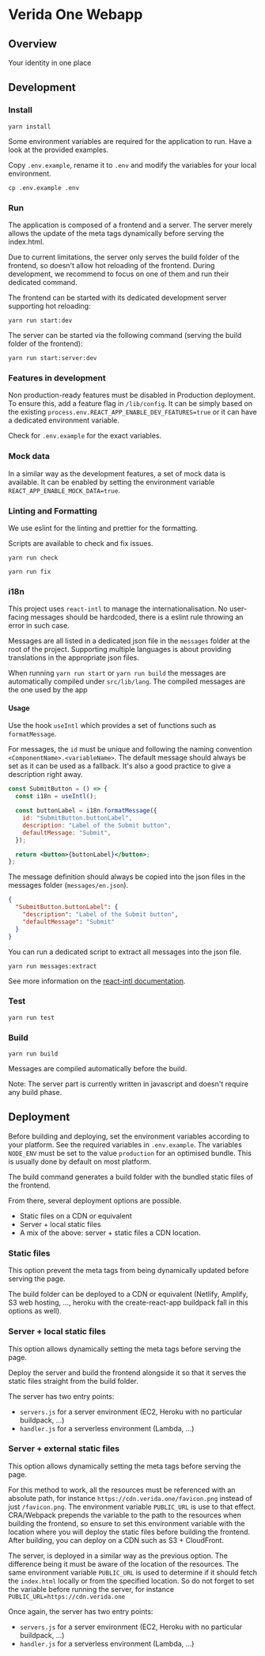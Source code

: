 # Verida One Webapp

## Overview

Your identity in one place

## Development

### Install

```
yarn install
```

Some environment variables are required for the application to run. Have a look at the provided examples.

Copy `.env.example`, rename it to `.env` and modify the variables for your local environment.

```
cp .env.example .env
```

### Run

The application is composed of a frontend and a server. The server merely allows the update of the meta tags dynamically before serving the index.html.

Due to current limitations, the server only serves the build folder of the frontend, so doesn't allow hot reloading of the frontend. During development, we recommend to focus on one of them and run their dedicated command.

The frontend can be started with its dedicated development server supporting hot reloading:

```
yarn run start:dev
```

The server can be started via the following command (serving the build folder of the frontend):

```
yarn run start:server:dev
```

### Features in development

Non production-ready features must be disabled in Production deployment. To ensure this, add a feature flag in `/lib/config`. It can be simply based on the existing `process.env.REACT_APP_ENABLE_DEV_FEATURES=true` or it can have a dedicated environment variable.

Check for `.env.example` for the exact variables.

### Mock data

In a similar way as the development features, a set of mock data is available. It can be enabled by setting the environment variable `REACT_APP_ENABLE_MOCK_DATA=true`.

### Linting and Formatting

We use eslint for the linting and prettier for the formatting.

Scripts are available to check and fix issues.

```
yarn run check
```

```
yarn run fix
```

### i18n

This project uses `react-intl` to manage the internationalisation. No user-facing messages should be hardcoded, there is a eslint rule throwing an error in such case.

Messages are all listed in a dedicated json file in the `messages` folder at the root of the project. Supporting multiple languages is about providing translations in the appropriate json files.

When running `yarn run start` or `yarn run build` the messages are automatically compiled under `src/lib/lang`. The compiled messages are the one used by the app

#### Usage

Use the hook `useIntl` which provides a set of functions such as `formatMessage`.

For messages, the `id` must be unique and following the naming convention `<ComponentName>.<variableName>`. The default message should always be set as it can be used as a fallback. It's also a good practice to give a description right away.

```jsx
const SubmitButton = () => {
  const i18n = useIntl();

  const buttonLabel = i18n.formatMessage({
    id: "SubmitButton.buttonLabel",
    description: "Label of the Submit button",
    defaultMessage: "Submit",
  });

  return <button>{buttonLabel}</button>;
};
```

The message definition should always be copied into the json files in the messages folder (`messages/en.json`).

```json
{
  "SubmitButton.buttonLabel": {
    "description": "Label of the Submit button",
    "defaultMessage": "Submit"
  }
}
```

You can run a dedicated script to extract all messages into the json file.

```
yarn run messages:extract
```

See more information on the [react-intl documentation](https://formatjs.io/docs/getting-started/message-declaration).

### Test

```
yarn run test
```

### Build

```
yarn run build
```

Messages are compiled automatically before the build.

Note: The server part is currently written in javascript and doesn't require any build phase.

## Deployment

Before building and deploying, set the environment variables according to your platform. See the required variables in `.env.example`.
The variables `NODE_ENV` must be set to the value `production` for an optimised bundle. This is usually done by default on most platform.

The build command generates a build folder with the bundled static files of the frontend.

From there, several deployment options are possible.

- Static files on a CDN or equivalent
- Server + local static files
- A mix of the above: server + static files a CDN location.

### Static files

This option prevent the meta tags from being dynamically updated before serving the page.

The build folder can be deployed to a CDN or equivalent (Netlify, Amplify, S3 web hosting, ..., heroku with the create-react-app buildpack fall in this options as well).

### Server + local static files

This option allows dynamically setting the meta tags before serving the page.

Deploy the server and build the frontend alongside it so that it serves the static files straight from the build folder.

The server has two entry points:

- `servers.js` for a server environment (EC2, Heroku with no particular buildpack, ...)
- `handler.js` for a serverless environment (Lambda, ...)

### Server + external static files

This option allows dynamically setting the meta tags before serving the page.

For this method to work, all the resources must be referenced with an absolute path, for instance `https://cdn.verida.one/favicon.png` instead of just `/favicon.png`. The environment variable `PUBLIC_URL` is use to that effect. CRA/Webpack prepends the variable to the path to the resources when building the frontend, so ensure to set this environment variable with the location where you will deploy the static files before building the frontend. After building, you can deploy on a CDN such as S3 + CloudFront.

The server, is deployed in a similar way as the previous option. The difference being it must be aware of the location of the resources. The same environment variable `PUBLIC_URL` is used to determine if it should fetch the `index.html` locally or from the specified location. So do not forget to set the variable before running the server, for instance `PUBLIC_URL=https://cdn.verida.one`

Once again, the server has two entry points:

- `servers.js` for a server environment (EC2, Heroku with no particular buildpack, ...)
- `handler.js` for a serverless environment (Lambda, ...)
